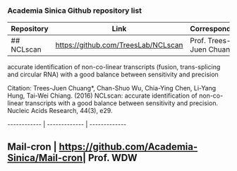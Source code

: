 ### Academia Sinica Github repository list

Repository | Link | Corresponding
------------ | ------------- | -------------
## NCLscan | https://github.com/TreesLab/NCLscan | Prof. Trees-Juen Chuang 

accurate identification of non-co-linear transcripts (fusion, trans-splicing and circular RNA) with a good balance between sensitivity and precision 

Citation: Trees-Juen Chuang*, Chan-Shuo Wu, Chia-Ying Chen, Li-Yang Hung, Tai-Wei Chiang. (2016) NCLscan: accurate identification of non-co-linear transcripts with a good balance between sensitivity and precision. Nucleic Acids Research, 44(3), e29. 

------------ | ------------- | -------------
## Mail-cron | https://github.com/Academia-Sinica/Mail-cron| Prof. WDW
